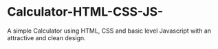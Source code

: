 # Calculator-HTML-CSS-JS-
A simple Calculator using HTML, CSS and basic level Javascript with an attractive and clean design.
